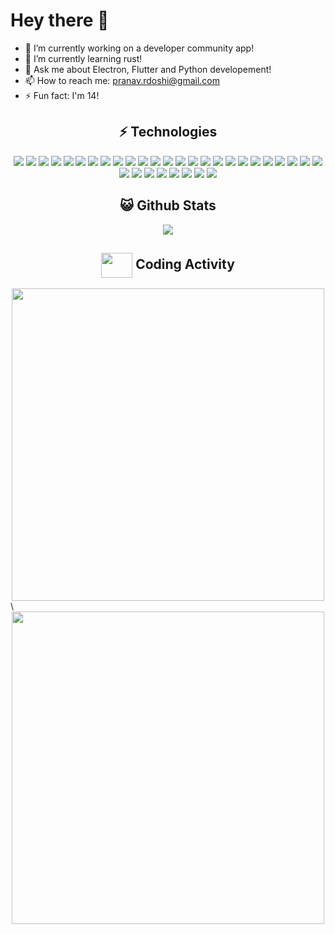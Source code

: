 # Hey there 👋

- 🔭 I’m currently working on a developer community app!
- 🌱 I’m currently learning rust!
- 💬 Ask me about Electron, Flutter and Python developement!
- 📫 How to reach me: pranav.rdoshi@gmail.com
- ⚡ Fun fact: I'm 14!

## <div align="center">⚡ Technologies</div>
  
<p align="center">
<img src="https://img.shields.io/badge/-python-black?style=flat-square&logo=python">
<img src="https://img.shields.io/badge/-Firebase-black?style=flat-square&logo=firebase">
<img src="https://img.shields.io/badge/-MongoDB-black?style=flat-square&logo=mongodb">
<img src="https://img.shields.io/badge/-flutter-black?style=flat-square&logo=flutter">
<img src="https://img.shields.io/badge/-dart-black?style=flat-square&logo=dart">
<img src="https://img.shields.io/badge/-Git-black?style=flat-square&logo=git">
<img src="https://img.shields.io/badge/-GitHub-black?style=flat-square&logo=github">
<img src="https://img.shields.io/badge/-Nodejs-black?style=flat-square&logo=Node.js">
<img src="https://img.shields.io/badge/-Electron-black?style=flat-square&logo=electron">
<img src="https://img.shields.io/badge/-HTML5-black?style=flat-square&logo=html5">
<img src="https://img.shields.io/badge/-CSS3-black?style=flat-square&logo=css3">
<img src="https://img.shields.io/badge/-Jquery-black?style=flat-square&logo=jquery">
<img src="https://img.shields.io/badge/-Bootstrap-black?style=flat-square&logo=bootstrap">
<img src="https://img.shields.io/badge/-TypeScript-black?style=flat-square&logo=typescript">
<img src="https://img.shields.io/badge/-React-black?style=flat-square&logo=react">
<img src="https://img.shields.io/badge/-React Native-black?style=flat-square&logo=react">
<img src="https://img.shields.io/badge/-Swift-black?style=flat-square&logo=swift">
<img src="https://img.shields.io/badge/-Xcode-black?style=flat-square&logo=Xcode">
<img src="https://img.shields.io/badge/-JSON-black?style=flat-square&logo=json">
<img src="https://img.shields.io/badge/-Discord-black?style=flat-square&logo=discord">
<img src="https://img.shields.io/badge/-Powershell-black?style=flat-square&logo=powershell">
<img src="https://img.shields.io/badge/-Flask-black?style=flat-square&logo=flask">
<img src="https://img.shields.io/badge/-Express-black?style=flat-square&logo=express">
<img src="https://img.shields.io/badge/-Unity-black?style=flat-square&logo=unity">
<img src="https://img.shields.io/badge/-Next.js-black?style=flat-square&logo=Next.js">
<img src="https://img.shields.io/badge/-Ionic-black?style=flat-square&logo=ionic">
<img src="https://img.shields.io/badge/-Angular-black?style=flat-square&logo=angular">
<img src="https://img.shields.io/badge/-Npm-black?style=flat-square&logo=npm">
<img src="https://img.shields.io/badge/-Yarn-black?style=flat-square&logo=yarn">
<img src="https://img.shields.io/badge/-C++-black?style=flat-square&logo=cplusplus">
<img src="https://img.shields.io/badge/-C sharp-black?style=flat-square">
<img src="https://img.shields.io/badge/-C-black?style=flat-square">
<img src="https://img.shields.io/badge/-Rust-black?style=flat-square&logo=rust">
</p>

## <div align="center">😺 Github Stats</div>

<div align="center">
  <img src="https://github-readme-stats.vercel.app/api?username=Cybernetic77&theme=radical&hide_title=true">
</div>

## <div align="center"><img align="center" height="40px" width="50px" src="https://img.icons8.com/nolan/64/activity-feed.png"/><span align="center"> Coding Activity</span></div>
<div align="center">
  <img width="500px" src="https://github-readme-stats.vercel.app/api/wakatime?username=Cybernetic77&theme=radical&hide_title=true" />
</div>\
<div width="500px" align="center" class="border">
  <img width="500px" src="https://wakatime.com/share/@Cybernetic77/d9b7b6bb-3623-4d5d-a248-de790fb9ab06.svg">
</div>








